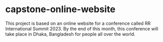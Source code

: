 # capstone-online-website
This project is based on an online website for a conference called RR International Summit 2023. By the end of this month, this conference will take place in Dhaka, Bangladesh for people all over the world.
